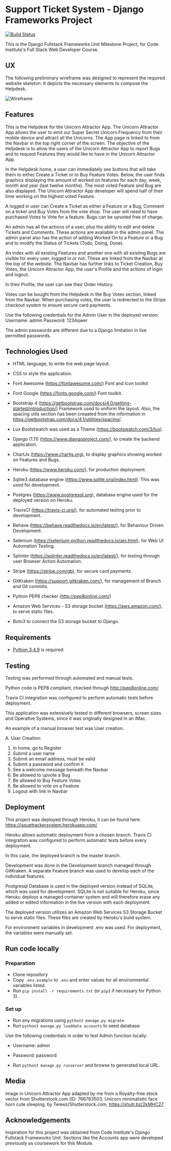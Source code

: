 # Support Ticket System - Django Frameworks Project


[![Build Status](https://travis-ci.org/Mgsignorelli/unicornticket.svg?branch=master)](https://travis-ci.org/Mgsignorelli/unicornticket)

This is the Django Fullstack Frameworks Unit Milestone Project, for Code Institute's Full Stack Web Developer Course.


## UX
The following preliminary wireframe was designed to represent the required website skeleton. It depicts the necessary elements to compose the Helpdesk.

![Wireframe](static/img/uniMock1.png "Wireframe") 

## Features
This is the Helpdesk for the Unicorn Attractor App. The Unicorn Attractor App allows the user to emit our Super Secret Unicorn Frequency from their mobile device and attract 
all the Unicorns. The App page is linked to from the Navbar in the top right corner of the screen. The objective of the Helpdesk is to allow the users of the Unicorn Attractor App to report Bugs and to request Features 
they would like to have in the Unicorn Attractor App. 


In the Helpdesk home, a user can immediately see buttons that will take them to either Create a Ticket or to Buy Feature Votes.
Below, the user finds graphics displaying the amount of worked on features for each day, week, month and year (last twelve months).
The most voted Feature and Bug are also displayed. 
The Unicorn Attractor App developer will spend half of their time working on the highest voted Feature.

A logged in user can Create a Ticket as either a Feature or a Bug, Comment on a ticket and Buy Votes from the vote shop.
The user will need to have purchased Votes to Vote for a feature. 
Bugs can be upvoted free of charge.

An admin has all the actions of a user, plus the ability to edit and delete Tickets and Comments. These actions are available in the admin panel.
The admin panel also has the action of adding Worked On to a Feature or a Bug and to modify the Status of Tickets (Todo, Doing, Done).

An index with all existing Features and another one with all existing Bugs are visible for every user, logged in or not. These are linked from the Navbar at the top of the website. The Navbar has further links to Ticket Creation, Buy Votes,
the Unicorn Attractor App, the user's Profile and the actions of login and logout. 

In their Profile, the user can see their Order History.


Votes can be bought from the Helpdesk in the Buy Votes section, linked from the Navbar. 
When purchasing votes, the user is redirected to the Stripe checkout system to ensure secure card payments. 




Use the following credentials for the Admin User in the deployed version:
Username: admin
Password: 1234qwer

The admin passwords are different due to a Django limitation in live permitted passwords.


## Technologies Used

- HTML language, to write the web page layout. 

- CSS to style the application.

- Font Awesome (https://fontawesome.com/)
    Font and Icon toolkit

- Font Google (https://fonts.google.com/)
    Font toolkit.

- Bootstrap 4 (https://getbootstrap.com/docs/4.0/getting-started/introduction/)
    Framework used to uniform the layout. Also, the spacing utils section has been creaated from the information in https://getbootstrap.com/docs/4.1/utilities/spacing/.
    
- Lux Bootstwatch was used as a Theme (https://bootswatch.com/3/lux).

- Django (1.11) (https://www.djangoproject.com/), to create the backend application.

- ChartJs (https://www.chartjs.org), to display graphics showing worked on Features and Bugs.

- Heroku (https://www.heroku.com/), for production deployment.
    
- Sqlite3 database engine (https://www.sqlite.org/index.html). This was used for development.

- Postgres (https://www.postgresql.org), database engine used for the deployed version on Heroku.

- TravisCI (https://travis-ci.org/), for automated testing prior to development.

- Behave (https://behave.readthedocs.io/en/latest/), for Behaviour Driven Development.

- Selenium (https://selenium-python.readthedocs.io/api.html), for Web UI Automation Testing.

- Splinter (https://splinter.readthedocs.io/en/latest/), for testing through user Browser Action Automation.

- Stripe (https://stripe.com/gb), for secure card payments.

- GitKraken (https://support.gitkraken.com/), for management of Branch and Git commits.

- Python PEP8 checker (http://pep8online.com/)

- Amazon Web Services - S3 storage bucket (https://aws.amazon.com/), to serve static files.

- Boto3 to connect the S3 storage bucket to Django.



## Requirements
- [Python 3.4.9](https://www.python.org/downloads/release/python-349/) is required.



## Testing

Testing was performed through automated and manual tests. 

Python code is PEP8 compliant, checked through http://pep8online.com/

Travis CI integration was configured to perform automatic tests before deployment.

This application was extensively tested in different browsers, 
screen sizes and Operative Systems, since it was originally designed in an iMac.


An example of a manual browser test was User creation.

A. User Creation:
  1. In home, go to Register
  2. Submit a user name
  3. Submit an email address, must be valid
  4. Submit a password and confirm it
  5. See a welcome message beneath the Navbar
  6. Be allowed to upvote a Bug
  7. Be allowed to Buy Feature Votes
  8. Be allowed to vote on a Feature
  9. Logout with link in Navbar
  
  
## Deployment

This project was deployed through Heroku, it can be found here:
https://issuetrackersystem.herokuapp.com/

Heroku allows automatic deployment from a chosen branch.
Travis CI integration was configured to perform automatic tests before every deployment.

In this case, the deployed branch is the master branch. 

Development was done in the Development branch managed through GitKraken.
A separate Feature branch was used to develop each of the individual features.

Postgresql Database is used in the deployed version instead of SQLite, which was used for development. SQLite is not 
suitable for Heroku, since Heroku deploys a managed container system and will therefore erase any added or edited 
information in the live version with each deployment.

The deployed version utilizes an Amazon Web Services S3 Storage Bucket to serve static files. These files are created by Heroku's build system.

For environment variables in development .env was used. For deployment, the variables were manually set.



## Run code locally
### Preparation 
- Clone repository
- Copy `.env.example` to `.env` and enter values for all environmental variables listed.
- Run `pip install -r requirements.txt` (or `pip3` if necessary for Python 3).

### Set up
- Run any migrations using `python3 manage.py migrate`
- Run `python3 manage.py loaddata accounts` to seed database. 

Use the following credentials in order to test Admin function locally:
 - Username: admin
 - Password: password

- Run `python3 manage.py runserver` and browse to generated local URL.




## Media
Image in Unicorn Attractor App adapted by me from a Royalty-free stock vector from Shutterstock.com (ID: 766763503, Unicorn minimalistic face 
horn cute sleeping, by Tereez/Shutterstock.com, https://shutr.bz/2kMHC27.

## Acknowledgements
Inspiration for this project was obtained from Code Institute's Django Fullstack Frameworks Unit.
Sections like the Accounts app were developed previously as coursework for this Module.
